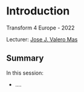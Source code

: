 # Introduction

Transform 4 Europe - 2022

Lecturer: [Jose J. Valero Mas](mailto:jjvalero@dlsi.ua.es)

## Summary
In this session:
* ....